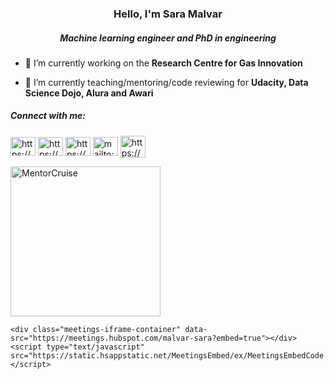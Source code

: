 <h3 align="center">Hello, I'm Sara Malvar</h2>
<h5 align="center">Machine learning engineer and PhD in engineering</h5>

<!---
<p align="left"> <img src="https://komarev.com/ghpvc/?username=smalvar&label=Profile%20views&color=0e75b6&style=flat" alt="smalvar" /> </p>
-->


- 🔭 I’m currently working on the **Research Centre for Gas Innovation**

- 🌱 I’m currently teaching/mentoring/code reviewing for **Udacity, Data Science Dojo, Alura and Awari**


<h5 align="left">Connect with me:</h5>
<p align="left">
<a href="https://linkedin.com/in/https://www.linkedin.com/in/saramalvar/" target="blank"><img align="center" src="https://cdn.jsdelivr.net/npm/simple-icons@3.0.1/icons/linkedin.svg" alt="https://www.linkedin.com/in/saramalvar/" height="30" width="40" /></a>
  <a href="https://github.com/smalvar" target="blank"><img align="center" src="https://www.flaticon.com/svg/static/icons/svg/25/25231.svg" alt="https://github.com/smalvar" height="30" width="40" /></a>
    <a href="https://www.instagram.com/smalvar/?hl=pt" target="blank"><img align="center" src="https://www.flaticon.com/svg/static/icons/svg/1384/1384031.svg" alt="https://www.instagram.com/smalvar/?hl=pt" height="30" width="40" /></a>
      <a href="mailto:malvar.sara@usp.br?subject=Github" target="blank"><img align="center" src="https://www.flaticon.com/svg/static/icons/svg/561/561188.svg" alt="mailto:malvar.sara@usp.br?subject=Github" height="30" width="40" /></a>
    <a href="https://calendly.com/saramalvar/" target="blank"><img align="center" src="https://upload.wikimedia.org/wikipedia/commons/e/ec/Simpleicons_Business_calendar-with-a-clock-time-tools.svg" alt="https://calendly.com/saramalvar/" height="35" width="40" /></a>
</p>

<a href="https://mentorcruise.com/mentor/SaraMalvar/"> <img src="https://cdn.mentorcruise.com/img/banner/book-me-as-your-mentor-dark.jpg" width="240" alt="MentorCruise"> </a> 

<!-- Start of Meetings Embed Script -->
    <div class="meetings-iframe-container" data-src="https://meetings.hubspot.com/malvar-sara?embed=true"></div>
    <script type="text/javascript" src="https://static.hsappstatic.net/MeetingsEmbed/ex/MeetingsEmbedCode.js"></script>
  <!-- End of Meetings Embed Script -->
